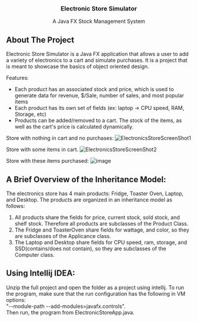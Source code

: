 


<!-- PROJECT LOGO -->
<br />
<p align="center">

  <h3 align="center">Electronic Store Simulator</h3>

  <p align="center">
    A Java FX Stock Management System
    <br />
  </p>
</p>


<!-- ABOUT THE PROJECT -->
## About The Project

Electronic Store Simulator is a Java FX application that allows a user to add a variety of electronics to a cart and simulate purchases. It is a project that is meant to showcase the basics of object oriented design.

Features:
* Each product has an associated stock and price, which is used to generate data for revenue, $/Sale, number of sales, and most popular items
* Each product has its own set of fields (ex: laptop -> CPU speed, RAM, Storage, etc)
* Products can be added/removed to a cart. The stock of the items, as well as the cart's price is calculated dynamically.

Store with nothing in cart and no purchases:
![ElectronicsStoreScreenShot1](https://user-images.githubusercontent.com/38918965/104411065-b9945380-5537-11eb-882f-0d861c8c4e1c.png)

Store with some items in cart.
![ElectronicsStoreScreenShot2](https://user-images.githubusercontent.com/38918965/104411146-e7799800-5537-11eb-8d44-b72b739f4af4.png)

Store with these items purchased:
![image](https://user-images.githubusercontent.com/38918965/104411294-1d1e8100-5538-11eb-8073-2962a3ed75c3.png)

## A Brief Overview of the Inheritance Model:
The electronics store has 4 main products: Fridge, Toaster Oven, Laptop, and Desktop. The products are organized in an inheritance model as follows:
1. All products share the fields for price, current stock, sold stock, and shelf stock. Therefore all products are subclasses of the Product Class.
2. The Fridge and ToasterOven share fields for wattage, and color, so they are subclasses of the Applicance class.
3. The Laptop and Desktop share fields for CPU speed, ram, storage, and SSD(contains/does not contain), so they are subclasses of the Computer class.

<!-- GETTING STARTED -->
## Using Intellij IDEA:
Unzip the full project and open the folder as a project using intellij. To run the program, make sure that the run configuration has the following in VM options: <br>
"--module-path <Java FX Path> --add-modules=javafx.controls".
<br>
Then run, the program from ElectronicStoreApp.java.
